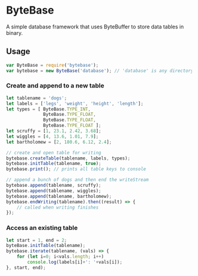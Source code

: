 # ByteBase
A simple database framework that uses ByteBuffer to store data tables in binary.

## Usage
```javascript
var ByteBase = require('bytebase');
var bytebase = new ByteBase('database'); // 'database' is any directory name
```

### Create and append to a new table
```javascript
let tablename = 'dogs';
let labels = ['legs', 'weight', 'height', 'length'];
let types = [ ByteBase.TYPE_INT,
              ByteBase.TYPE_FLOAT,
              ByteBase.TYPE_FLOAT,
              ByteBase.TYPE_FLOAT ];
let scruffy = [1, 23.1, 2.42, 3.68];
let wiggles = [4, 13.6, 1.01, 7.9];
let bartholomew = [2, 180.6, 6.12, 2.4];

// create and open table for writing
bytebase.createTable(tablename, labels, types);
bytebase.initTable(tablename, true);
bytebase.print(); // prints all table keys to console

// append a bunch of dogs and then end the writeStream
bytebase.append(tablename, scruffy);
bytebase.append(tablename, wiggles);
bytebase.append(tablename, bartholomew);
bytebase.endWriting(tablename).then((result) => {
    // called when writing finishes
});
```

### Access an existing table
```javascript
let start = 1, end = 2;
byteBase.initTable(tablename);
bytebase.iterate(tablename, (vals) => {
    for (let i=0; i<vals.length; i++)
        console.log(labels[i]+': '+vals[i]);
}, start, end);
```
